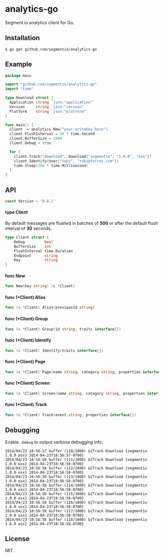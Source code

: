 # analytics-go

  Segment.io analytics client for Go.

## Installation

    $ go get github.com/segmentio/analytics-go

## Example

```go
package main

import "github.com/segmentio/analytics-go"
import "time"

type Download struct {
  Application string `json:"application"`
  Version     string `json:"version"`
  Platform    string `json:"platform"`
}

func main() {
  client := analytics.New("your-writeKey-here")
  client.FlushInterval = 30 * time.Second
  client.BufferSize = 1000
  client.Debug = true

  for {
    client.Track("Download", Download{"segmentio", "1.0.0", "osx"})
    client.Identify(User{"tobi", "tobi@ferret.com"})
    time.Sleep(100 * time.Millisecond)
  }
}
```

## API

```go
const Version = "0.0.1"
```

#### type Client

 By default messages are flushed in batches of __500__ or after
 the default flush interval of __30__ seconds.

```go
type Client struct {
	Debug         bool
	BufferSize    int
	FlushInterval time.Duration
	Endpoint      string
	Key           string
}
```


#### func  New

```go
func New(key string) (c *Client)
```

#### func (*Client) Alias

```go
func (c *Client) Alias(previousId string)
```

#### func (*Client) Group

```go
func (c *Client) Group(id string, traits interface{})
```

#### func (*Client) Identify

```go
func (c *Client) Identify(traits interface{})
```

#### func (*Client) Page

```go
func (c *Client) Page(name string, category string, properties interface{})
```

#### func (*Client) Screen

```go
func (c *Client) Screen(name string, category string, properties interface{})
```

#### func (*Client) Track

```go
func (c *Client) Track(event string, properties interface{})
```

## Debugging

 Enable `.Debug` to output verbose debugging info:

```
2014/04/23 18:56:57 buffer (110/1000) &{Track Download {segmentio 1.0.0 osx} 2014-04-23T18:56:57-0700}
2014/04/23 18:56:58 buffer (111/1000) &{Track Download {segmentio 1.0.0 osx} 2014-04-23T18:56:58-0700}
2014/04/23 18:56:58 buffer (112/1000) &{Track Download {segmentio 1.0.0 osx} 2014-04-23T18:56:58-0700}
2014/04/23 18:56:58 buffer (113/1000) &{Track Download {segmentio 1.0.0 osx} 2014-04-23T18:56:58-0700}
2014/04/23 18:56:58 buffer (114/1000) &{Track Download {segmentio 1.0.0 osx} 2014-04-23T18:56:58-0700}
2014/04/23 18:56:58 buffer (115/1000) &{Track Download {segmentio 1.0.0 osx} 2014-04-23T18:56:58-0700}
2014/04/23 18:56:58 buffer (116/1000) &{Track Download {segmentio 1.0.0 osx} 2014-04-23T18:56:58-0700}
2014/04/23 18:56:58 buffer (117/1000) &{Track Download {segmentio 1.0.0 osx} 2014-04-23T18:56:58-0700}
2014/04/23 18:56:58 buffer (118/1000) &{Track Download {segmentio 1.0.0 osx} 2014-04-23T18:56:58-0700}
```

## License

 MIT
